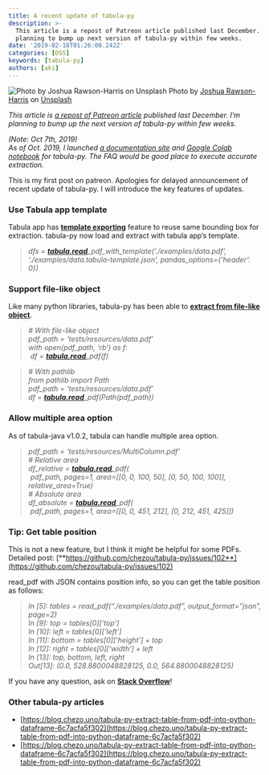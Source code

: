 ```yaml
---
title: A recent update of tabula-py
description: >-
  This article is a repost of Patreon article published last December. I’m
  planning to bump up next version of tabula-py within few weeks.
date: '2019-02-18T01:26:00.242Z'
categories: [OSS]
keywords: [tabula-py]
authors: [aki]
---
```


![Photo by [Joshua Rawson-Harris](https://unsplash.com/@joshrh19?utm_source=medium&utm_medium=referral) on [Unsplash](https://unsplash.com?utm_source=medium&utm_medium=referral)](https://cdn-images-1.medium.com/max/800/0*9HRqzqcWldOqKJCK)
Photo by [Joshua Rawson-Harris](https://unsplash.com/@joshrh19?utm_source=medium&utm_medium=referral) on [Unsplash](https://unsplash.com?utm_source=medium&utm_medium=referral)

_This article is_ [_a repost of Patreon article_](https://www.patreon.com/posts/23407263) _published last December. I’m planning to bump up the next version of tabula-py within few weeks._

_(Note: Oct 7th, 2019)  
As of Oct. 2019, I launched_ [_a documentation site_](https://tabula-py.readthedocs.io/en/latest/) _and_ [_Google Colab notebook_](https://colab.research.google.com/github/chezou/tabula-py/blob/master/examples/tabula_example.ipynb) _for tabula-py. The FAQ would be good place to execute accurate extraction._

This is my first post on patreon. Apologies for delayed announcement of recent update of tabula-py. I will introduce the key features of updates.

### Use Tabula app template

Tabula app has [**template exporting**](https://github.com/tabulapdf/tabula/pull/711) feature to reuse same bounding box for extraction. tabula-py now load and extract with tabula app’s template.

> _dfs =_ [**_tabula.read_**](http://tabula.read/)_\_pdf\_with\_template(‘./examples/data.pdf’, ‘./examples/data.tabula-template.json’, pandas\_options={‘header’: 0})_

### Support file-like object

Like many python libraries, tabula-py has been able to [**extract from file-like object**](https://github.com/chezou/tabula-py/pull/105).

> _\# With file-like object  
> pdf\_path = ‘tests/resources/data.pdf’  
> with open(pdf\_path, ‘rb’) as f:  
>  df =_ [**_tabula.read_**](http://tabula.read/)_\_pdf(f)_

> _\# With pathlib  
> from pathlib import Path  
> pdf\_path = ‘tests/resources/data.pdf’  
> df =_ [**_tabula.read_**](http://tabula.read/)_\_pdf(Path(pdf\_path))_

### Allow multiple area option

As of tabula-java v1.0.2, tabula can handle multiple area option.

> _pdf\_path = ‘tests/resources/MultiColumn.pdf’  
> \# Relative area  
> df\_relative =_ [**_tabula.read_**](http://tabula.read/)_\_pdf(  
>  pdf\_path, pages=1, area=\[\[0, 0, 100, 50\], \[0, 50, 100, 100\]\], relative\_area=True)  
> \# Absolute area  
> df\_absolute =_ [**_tabula.read_**](http://tabula.read/)_\_pdf(  
>  pdf\_path, pages=1, area=\[\[0, 0, 451, 212\], \[0, 212, 451, 425\]\])_

### Tip: Get table position

This is not a new feature, but I think it might be helpful for some PDFs.  
Detailed post: [**https://github.com/chezou/tabula-py/issues/102**](https://github.com/chezou/tabula-py/issues/102)

read\_pdf with JSON contains position info, so you can get the table position as follows:

> _In \[5\]: tables = read\_pdf(“./examples/data.pdf”, output\_format=”json”, page=2)  
> In \[9\]: top = tables\[0\]\[‘top’\]  
> In \[10\]: left = tables\[0\]\[‘left’\]  
> In \[11\]: bottom = tables\[0\]\[‘height’\] + top  
> In \[12\]: right = tables\[0\]\[‘width’\] + left  
> In \[13\]: top, bottom, left, right  
> Out\[13\]: (0.0, 528.8800048828125, 0.0, 564.8800048828125)_

If you have any question, ask on [**Stack Overflow**](https://stackoverflow.com/search?q=tabula-py)!

### Other tabula-py articles

*   [https://blog.chezo.uno/tabula-py-extract-table-from-pdf-into-python-dataframe-6c7acfa5f302](https://blog.chezo.uno/tabula-py-extract-table-from-pdf-into-python-dataframe-6c7acfa5f302)
*   [https://blog.chezo.uno/tabula-py-extract-table-from-pdf-into-python-dataframe-6c7acfa5f302](https://blog.chezo.uno/tabula-py-extract-table-from-pdf-into-python-dataframe-6c7acfa5f302)